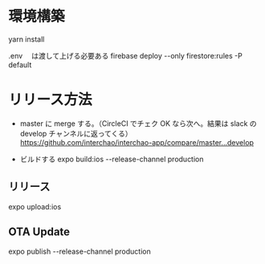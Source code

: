 # 環境構築

yarn install

.env 　は渡して上げる必要ある
firebase deploy --only firestore:rules -P default

# リリース方法

- master に merge する。（CircleCI でチェク OK なら次へ。結果は slack の develop チャンネルに返ってくる）
  https://github.com/interchao/interchao-app/compare/master...develop

- ビルドする
  expo build:ios --release-channel production

## リリース

expo upload:ios

## OTA Update

expo publish --release-channel production

